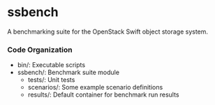 # ssbench

A benchmarking suite for the OpenStack Swift object storage system.

### Code Organization

 * bin/: Executable scripts
 * ssbench/: Benchmark suite module
    * tests/: Unit tests
    * scenarios/: Some example scenario definitions
    * results/: Default container for benchmark run results

